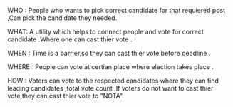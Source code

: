 WHO :
People who wants to pick correct candidate for that requiered post ,Can pick the candidate they needed.

WHAT:
A utility which helps to connect people and vote for correct candidate .Where one can cast thier vote .

WHEN :
Time is a barrier,so they can cast thier vote before deadline .

WHERE :
People can vote at certian place where election takes place .

HOW :
Voters can vote to the respected candidates where they can find leading candidates ,total vote count .If voters do not want to cast thier vote,they can cast thier vote to "NOTA".
